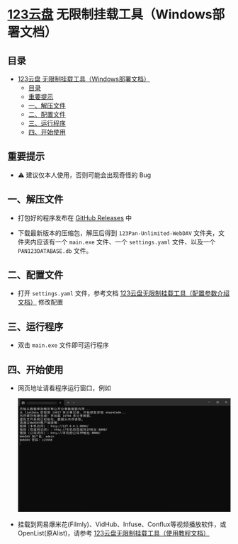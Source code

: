 # [123云盘](https://www.123pan.com) 无限制挂载工具（Windows部署文档）

## 目录

- [123云盘 无限制挂载工具（Windows部署文档）](#123云盘-无限制挂载工具windows部署文档)
  - [目录](#目录)
  - [重要提示](#重要提示)
  - [一、解压文件](#一解压文件)
  - [二、配置文件](#二配置文件)
  - [三、运行程序](#三运行程序)
  - [四、开始使用](#四开始使用)

## 重要提示

- ⚠️ 建议仅本人使用，否则可能会出现奇怪的 Bug

## 一、解压文件

- 打包好的程序发布在 [GitHub Releases](https://github.com/realcwj/123Pan-Unlimited-WebDAV/releases) 中

- 下载最新版本的压缩包，解压后得到 `123Pan-Unlimited-WebDAV` 文件夹，文件夹内应该有一个 `main.exe` 文件、一个 `settings.yaml` 文件、以及一个 `PAN123DATABASE.db` 文件。

## 二、配置文件

- 打开 `settings.yaml` 文件，参考文档 [123云盘无限制挂载工具（配置参数介绍文档）](./SETTINGS.md) 修改配置

## 三、运行程序

- 双击 `main.exe` 文件即可运行程序

## 四、开始使用

- 网页地址请看程序运行窗口，例如

    ![](images/WINDOWS_DEPLOY/WINDOWS_DEPLOY.png)

- 挂载到网易爆米花(Filmly)、VidHub、Infuse、Conflux等视频播放软件，或OpenList(原Alist)，请参考 [123云盘无限制挂载工具（使用教程文档）](./USAGE_TUTORIAL.md)